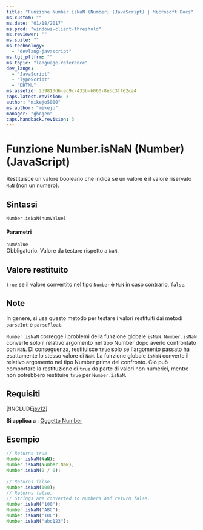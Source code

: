 ```yaml
---
title: "Funzione Number.isNaN (Number) (JavaScript) | Microsoft Docs"
ms.custom: ""
ms.date: "01/18/2017"
ms.prod: "windows-client-threshold"
ms.reviewer: ""
ms.suite: ""
ms.technology: 
  - "devlang-javascript"
ms.tgt_pltfrm: ""
ms.topic: "language-reference"
dev_langs: 
  - "JavaScript"
  - "TypeScript"
  - "DHTML"
ms.assetid: 2d9813d6-ec9c-433b-b060-8e3c3ff62ca4
caps.latest.revision: 3
author: "mikejo5000"
ms.author: "mikejo"
manager: "ghogen"
caps.handback.revision: 3
---
```

# Funzione Number.isNaN (Number) (JavaScript)
Restituisce un valore booleano che indica se un valore è il valore riservato `NaN` \(non un numero\).  
  
## Sintassi  
  
```  
Number.isNaN(numValue)   
```  
  
#### Parametri  
 `numValue`  
 Obbligatorio.  Valore da testare rispetto a `NaN`.  
  
## Valore restituito  
 `true` se il valore convertito nel tipo `Number` è `NaN` in caso contrario, `false`.  
  
## Note  
 In genere, si usa questo metodo per testare i valori restituiti dai metodi `parseInt` e `parseFloat`.  
  
 `Number.isNaN` corregge i problemi della funzione globale `isNaN`.  `Number.isNaN` converte solo il relativo argomento nel tipo Number dopo averlo confrontato con `NaN`.  Di conseguenza, restituisce `true` solo se l'argomento passato ha esattamente lo stesso valore di `NaN`.  La funzione globale `isNaN` converte il relativo argomento nel tipo Number prima del confronto. Ciò può comportare la restituzione di `true` da parte di valori non numerici, mentre non potrebbero restituire `true` per `Number.isNaN`.  
  
## Requisiti  
 [!INCLUDE[jsv12](../../javascript/reference/includes/jsv12-md.md)]  
  
 **Si applica a** : [Oggetto Number](../../javascript/reference/number-object-javascript.md)  
  
## Esempio  
  
```javascript  
// Returns true.  
Number.isNaN(NaN);  
Number.isNaN(Number.NaN);  
Number.isNaN(0 / 0);  
  
// Returns false.  
Number.isNaN(100);  
// Returns false.  
// Strings are converted to numbers and return false.  
Number.isNaN("100");  
Number.isNaN("ABC");  
Number.isNaN("10C");  
Number.isNaN("abc123");  
  
```